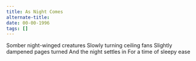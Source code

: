 ```yaml
---
title: As Night Comes
alternate-title:
date: 00-00-1996
tags: []
---
```


Somber night-winged creatures
Slowly turning ceiling fans
Slightly dampened pages turned
And the night settles in
For a time of sleepy ease